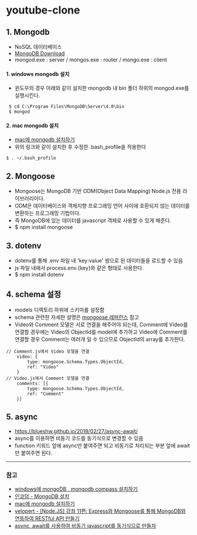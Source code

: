 # youtube-clone

## 1. Mongodb
- NoSQL 데이터베이스
- [MongoDB Download](https://www.mongodb.com/download-center/community)
- mongod.exe : server / mongos.exe : router / mongo.exe : client

#### 1. windows mongodb 설치
- 윈도우의 경우 아래와 같이 설치한 mongodb 내 bin 폴더 하위의 mongod.exe를 실행시킨다.

```  
 $ cd C:\Program Files\MongoDB\Server\4.0\bin
 $ mongod
```

#### 2. mac mongodb 설치
- [mac에 mongodb 설치하기](http://hong.adfeel.info/backend/mac%EC%97%90-mongodb-%EC%84%A4%EC%B9%98%ED%95%98%EA%B8%B0/)
- 위의 링크와 같이 설치한 후 수정한 .bash_profile을 적용한다  
```
$ . ~/.bash_profile
```

## 2. Mongoose
- Mongoose는 MongoDB 기반 ODM(Object Data Mapping) Node.js 전용 라이브러리이다. 
- ODM은 데이터베이스와 객체지향 프로그래밍 언어 사이에 호환되지 않는 데이터를 변환하는 프로그래밍 기법이다.
- 즉 MongoDB에 있는 데이터를 javascript 객체로 사용할 수 있게 해준다.
- $ npm install mongoose


## 3. dotenv
- dotenv를 통해 .env 파일 내 'key:value' 쌍으로 된 데이터들을 로드할 수 있음
- js 파일 내에서 process.env.{key}와 같은 형태로 사용한다.
- $ npm install dotenv


## 4. schema 설정
- models 디렉토리 하위에 스키마를 설정함
- schema 관련한 자세한 설명은 [mongoose 레퍼런스](https://mongoosejs.com/docs/guide.html) 참고
- Video와 Comment 모델은 서로 연결을 해주어야 되는데, Comment에 Video를 연결할 경우에는 Video의 ObjectId를 model에 추가하고 Video에 Comment를 연결할 경우 Comment는 여러개 일 수 있으므로 ObjectId의 array를 추가한다.

```  
// Comment.js에서 Video 모델을 연결
    video: {
        type: mongoose.Schema.Types.ObjectId,
        ref: "Video"
    }
// Video.js에서 Comment 모델을 연결
    comments: [{
        type: mongoose.Schema.Types.ObjectId,
        ref: "Comment"
    }]
``` 

## 5. async
- https://blueshw.github.io/2018/02/27/async-await/
- async를 이용하면 비동기 코드를 동기식으로 변경할 수 있음
- function 키워드 앞에 async만 붙여주면 되고 비동기로 처리되는 부분 앞에 await만 붙여주면 된다.

---  
### 참고
- [windows에 mongoDB , mongodb compass 설치하기](https://blog.hanumoka.net/2018/10/18/mongodb-20181018-mongodb-install-at-windows/)
- [인코덤 - MongoDB 설치](http://www.incodom.kr/MongoDB_%EC%84%A4%EC%B9%98)
- [mac에 mongodb 설치하기](http://hong.adfeel.info/backend/mac%EC%97%90-mongodb-%EC%84%A4%EC%B9%98%ED%95%98%EA%B8%B0/)
- [velopert - [Node.JS] 강좌 11편: Express와 Mongoose를 통해 MongoDB와 연동하여 RESTful API 만들기](https://velopert.com/594)
- [async, await를 사용하여 비동기 javascript를 동기식으로 만들자](https://blueshw.github.io/2018/02/27/async-await/)